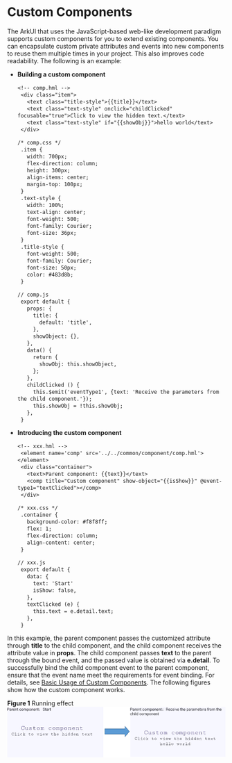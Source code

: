 # Custom Components<a name="EN-US_TOPIC_0000001063340553"></a>

The  ArkUI that uses the JavaScript-based web-like development paradigm supports custom components for you to extend existing components. You can encapsulate custom private attributes and events into new components to reuse them multiple times in your project. This also improves code readability. The following is an example:

-   **Building a custom component**

    ```
    <!-- comp.hml -->
     <div class="item"> 
       <text class="title-style">{{title}}</text>
       <text class="text-style" onclick="childClicked" focusable="true">Click to view the hidden text.</text>
       <text class="text-style" if="{{showObj}}">hello world</text>
     </div>
    ```

    ```
    /* comp.css */
     .item { 
       width: 700px;  
       flex-direction: column;  
       height: 300px;  
       align-items: center;  
       margin-top: 100px; 
     }
     .text-style {
       width: 100%;
       text-align: center;
       font-weight: 500;
       font-family: Courier;
       font-size: 36px;
     }
     .title-style {
       font-weight: 500;
       font-family: Courier;
       font-size: 50px;
       color: #483d8b;
     }
    ```

    ```
    // comp.js
     export default {
       props: {
         title: {
           default: 'title',
         },
         showObject: {},
       },
       data() { 
         return {
           showObj: this.showObject,
         };
       }, 
       childClicked () { 
         this.$emit('eventType1', {text: 'Receive the parameters from the child component.'});
         this.showObj = !this.showObj; 
       }, 
     }
    ```

-   **Introducing the custom component**

    ```
    <!-- xxx.hml -->
     <element name='comp' src='../../common/component/comp.hml'></element> 
     <div class="container"> 
       <text>Parent component: {{text}}</text>
       <comp title="Custom component" show-object="{{isShow}}" @event-type1="textClicked"></comp>
     </div>
    ```

    ```
    /* xxx.css */
     .container { 
       background-color: #f8f8ff; 
       flex: 1; 
       flex-direction: column; 
       align-content: center;
     } 
    ```

    ```
    // xxx.js
     export default { 
       data: {
         text: 'Start'
         isShow: false,
       },
       textClicked (e) {
         this.text = e.detail.text;
       },
     }
    ```


In this example, the parent component passes the customized attribute through  **title**  to the child component, and the child component receives the attribute value in  **props**. The child component passes  **text**  to the parent through the bound event, and the passed value is obtained via  **e.detail**. To successfully bind the child component event to the parent component, ensure that the event name meet the requirements for event binding. For details, see  [Basic Usage of Custom Components](../reference/arkui-js/js-components-custom-basic-usage.md). The following figures show how the custom component works.

**Figure  1**  Running effect<a name="fig12947164917208"></a>  
![](figures/running-effect.png "running-effect")

